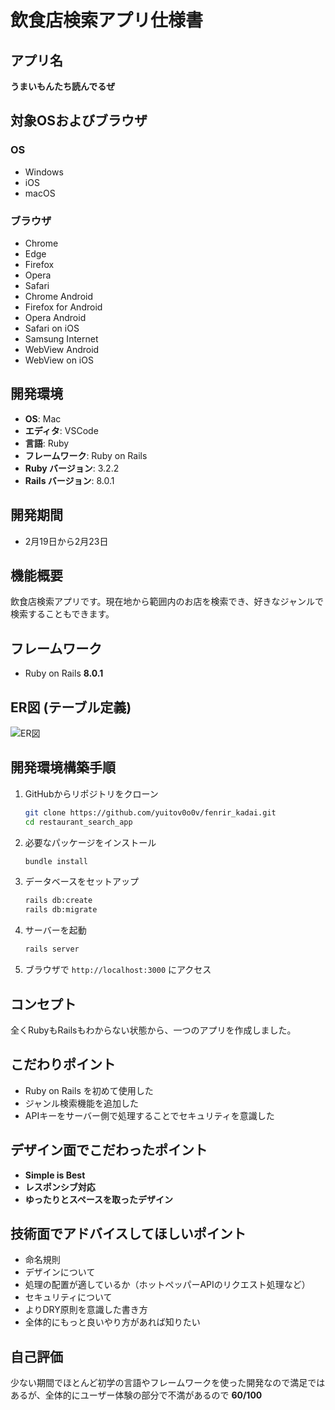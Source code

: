 # 飲食店検索アプリ仕様書

## アプリ名
**うまいもんたち読んでるぜ**

## 対象OSおよびブラウザ
### OS
- Windows
- iOS
- macOS

### ブラウザ
- Chrome
- Edge
- Firefox
- Opera
- Safari
- Chrome Android
- Firefox for Android
- Opera Android
- Safari on iOS
- Samsung Internet
- WebView Android
- WebView on iOS

## 開発環境
- **OS**: Mac
- **エディタ**: VSCode
- **言語**: Ruby
- **フレームワーク**: Ruby on Rails
- **Ruby バージョン**: 3.2.2
- **Rails バージョン**: 8.0.1

## 開発期間
- 2月19日から2月23日

## 機能概要
飲食店検索アプリです。現在地から範囲内のお店を検索でき、好きなジャンルで検索することもできます。

## フレームワーク
- Ruby on Rails **8.0.1**

## ER図 (テーブル定義)
![ER図](https://github.com/yuitov0o0v/fenrir_kadai/blob/main/ER%E5%9B%B3.png)

## 開発環境構築手順
1. GitHubからリポジトリをクローン
   ```sh
   git clone https://github.com/yuitov0o0v/fenrir_kadai.git
   cd restaurant_search_app
   ```
2. 必要なパッケージをインストール
   ```sh
   bundle install
   ```
3. データベースをセットアップ
   ```sh
   rails db:create
   rails db:migrate
   ```
4. サーバーを起動
   ```sh
   rails server
   ```
5. ブラウザで `http://localhost:3000` にアクセス

## コンセプト
全くRubyもRailsもわからない状態から、一つのアプリを作成しました。

## こだわりポイント
- Ruby on Rails を初めて使用した
- ジャンル検索機能を追加した
- APIキーをサーバー側で処理することでセキュリティを意識した

## デザイン面でこだわったポイント
- **Simple is Best**
- **レスポンシブ対応**
- **ゆったりとスペースを取ったデザイン**

## 技術面でアドバイスしてほしいポイント
- 命名規則
- デザインについて
- 処理の配置が適しているか（ホットペッパーAPIのリクエスト処理など）
- セキュリティについて
- よりDRY原則を意識した書き方
- 全体的にもっと良いやり方があれば知りたい

## 自己評価
少ない期間でほとんど初学の言語やフレームワークを使った開発なので満足ではあるが、全体的にユーザー体験の部分で不満があるので **60/100**

